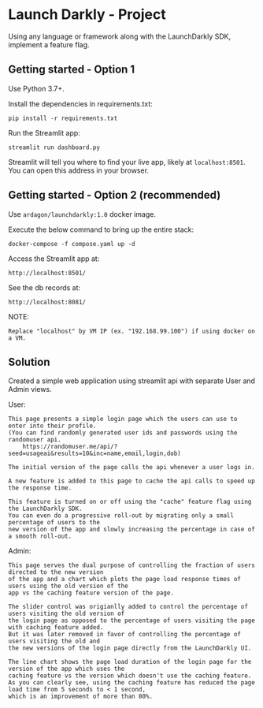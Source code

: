 # Launch Darkly - Project

Using any language or framework along with the LaunchDarkly SDK, implement a feature flag.

## Getting started - Option 1

Use Python 3.7+.

Install the dependencies in requirements.txt:

```
pip install -r requirements.txt
```

Run the Streamlit app:

```
streamlit run dashboard.py
```

Streamlit will tell you where to find your live app, likely at `localhost:8501`. You can open this address in your browser.

## Getting started - Option 2 (recommended)

Use `ardagon/launchdarkly:1.0` docker image.

Execute the below command to bring up the entire stack:

```
docker-compose -f compose.yaml up -d
```

Access the Streamlit app at:

```
http://localhost:8501/
```

See the db records at:

```
http://localhost:8081/
```

NOTE:

```
Replace "localhost" by VM IP (ex. "192.168.99.100") if using docker on a VM.
```

## Solution

Created a simple web application using streamlit api with separate User and Admin views.

User:

    This page presents a simple login page which the users can use to enter into their profile.
    (You can find randomly generated user ids and passwords using the randomuser api.
        https://randomuser.me/api/?seed=usageai&results=10&inc=name,email,login,dob)

    The initial version of the page calls the api whenever a user logs in.

    A new feature is added to this page to cache the api calls to speed up the response time.

    This feature is turned on or off using the "cache" feature flag using the LaunchDarkly SDK.
    You can even do a progressive roll-out by migrating only a small percentage of users to the
    new version of the app and slowly increasing the percentage in case of a smooth roll-out.

Admin:

    This page serves the dual purpose of controlling the fraction of users directed to the new version
    of the app and a chart which plots the page load response times of users using the old version of the
    app vs the caching feature version of the page.

    The slider control was origianlly added to control the percentage of users visiting the old version of
    the login page as opposed to the percentage of users visiting the page with caching feature added.
    But it was later removed in favor of controlling the percentage of users visiting the old and
    the new versions of the login page directly from the LaunchDarkly UI.

    The line chart shows the page load duration of the login page for the version of the app which uses the
    caching feature vs the version which doesn't use the caching feature.
    As you can clearly see, using the caching feature has reduced the page load time from 5 seconds to < 1 second,
    which is an improvement of more than 80%.
